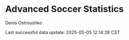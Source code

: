 # Advanced Soccer Statistics
Denis Ostroushko

<!-- gfm -->

Last successful data update: 2025-05-05 12:14:28 CST
